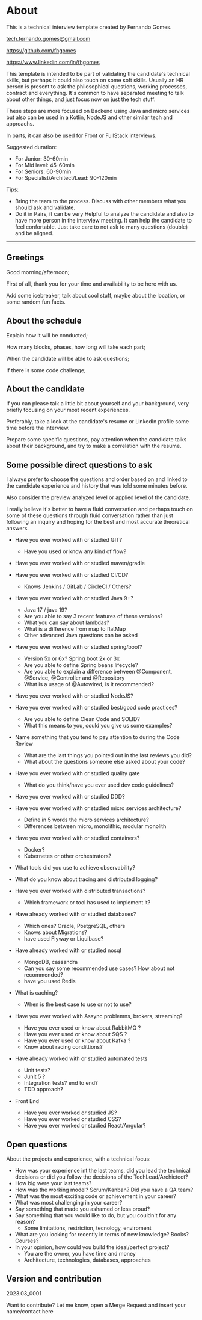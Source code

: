 # About

This is a technical interview template created by Fernando Gomes.

<tech.fernando.gomes@gmail.com>

<https://github.com/fhgomes>

<https://www.linkedin.com/in/fhgomes>


This template is intended to be part of validating the candidate's technical skills, but perhaps it could also touch on some soft skills.
Usually an HR person is present to ask the philosophical questions, working processes, contract and everything.
It´s common to have separated meeting to talk about other things, and just focus now on just the tech stuff.

These steps are more focused on Backend using Java and micro services but also can be used in a Kotlin, NodeJS and other similar tech and approachs.

In parts, it can also be used for Front or FullStack interviews.

Suggested duration:
- For Junior: 30-60min
- For Mid level: 45-60min
- For Seniors: 60-90min
- For Specialist/Architect/Lead: 90-120min

Tips:
- Bring the team to the process. Discuss with other members what you should ask and validate.
- Do it in Pairs, it can be very Helpful to analyze the candidate and also to have more person in the interview meeting. It can help the candidate to feel confortable. Just take care to not ask to many questions (double) and be aligned.

---------------------------------------------------------------------------------------

## Greetings

Good morning/afternoon;

First of all, thank you for your time and availability to be here with us.

Add some icebreaker, talk about cool stuff, maybe about the location, or some random fun facts.

## About the schedule

Explain how it will be conducted;

How many blocks, phases, how long will take each part;

When the candidate will be able to ask questions;

If there is some code challenge;

## About the candidate

If you can please talk a little bit about yourself and your background, very briefly focusing on your most recent experiences.

Preferably, take a look at the candidate's resume or LinkedIn profile some time before the interview.

Prepare some specific questions, pay attention when the candidate talks about their background, and try to make a correlation with the resume.

## Some possible direct questions to ask

I always prefer to choose the questions and order based on and linked to the candidate experience and history that was told some minutes before.

Also consider the preview analyzed level or applied level of the candidate.

I really believe it's better to have a fluid conversation and perhaps touch on some of these questions through fluid conversation rather than just following an inquiry and hoping for the best and most accurate theoretical answers.

- Have you ever worked with or studied GIT?
  - Have you used or know any kind of flow?
- Have you ever worked with or studied maven/gradle
- Have you ever worked with or studied CI/CD?
  - Knows Jenkins / GitLab / CircleCI / Others?

- Have you ever worked with or studied Java 9+?
  - Java 17 / java 19?
   - Are you able to say 3 recent features of these versions?  
  - What you can say about lambdas?
  - What is a difference from map to flatMap
  - Other advanced Java questions can be asked

- Have you ever worked with or studied spring/boot?
  - Version 5x or 6x? Spring boot 2x or 3x
  - Are you able to define Spring beans lifecycle?
  - Are you able to explain a difference between @Component, @Service, @Controller and @Repository
  - What is a usage of @Autowired, is it recommended?

- Have you ever worked with or studied NodeJS?

- Have you ever worked with or studied best/good code practices?
  - Are you able to define Clean Code and SOLID?
  - What this means to you, could you give us some examples?
- Name something that you tend to pay attention to during the Code Review
  - What are the last things you pointed out in the last reviews you did?
  - What about the questions someone else asked about your code?
- Have you ever worked with or studied quality gate
  - What do you think/have you ever used dev code guidelines?
- Have you ever worked with or studied DDD?

- Have you ever worked with or studied micro services architecture?
  - Define in 5 words the micro services architecture?
  - Differences between micro, monolithic, modular monolith
 
- Have you ever worked with or studied containers?
  - Docker?
  - Kubernetes or other orchestrators?
- What tools did you use to achieve observability?
- What do you know about tracing and distributed logging?
- Have you ever worked with distributed transactions?
  - Which framework or tool has used to implement it?

- Have already worked with or studied databases?
  - Which ones? Oracle, PostgreSQL, others
  - Knows about Migrations?
  - have used Flyway or Liquibase?
- Have already worked with or studied nosql
  - MongoDB, cassandra
  - Can you say some recommended use cases? How about not recommended? 
  - have you used Redis
- What is caching?
  - When is the best case to use or not to use?

- Have you ever worked with Assync problemns, brokers, streaming?
  - Have you ever used or know about RabbitMQ ?
  - Have you ever used or know about SQS ?
  - Have you ever used or know about Kafka ?
  - Know about racing condittions?

- Have already worked with or studied automated tests
  - Unit tests?
  - Junit 5 ?
  - Integration tests? end to end?
  - TDD approach?

- Front End
  - Have you ever worked or studied JS?
  - Have you ever worked or studied CSS?
  - Have you ever worked or studied React/Angular?

## Open questions

About the projects and experience, with a technical focus:
- How was your experience int the last teams, did you lead the technical decisions or did you follow the decisions of the TechLead/Archictect?
- How big were your last teams?
- How was the working model? Scrum/Kanban? Did you have a QA team?
- What was the most exciting code or achievement in your career?
- What was most challenging in your career?
- Say something that made you ashamed or less proud?
- Say something that you would like to do, but you couldn't for any reason?
  - Some limitations, restriction, tecnology, enviroment
- What are you looking for recently in terms of new knowledge? Books? Courses?
- In your opinion, how could you build the ideal/perfect project?
  - You are the owner, you have time and money 
  - Architecture, technologies, databases, approaches

## Version and contribution

2023.03_0001

Want to contribute? Let me know, open a Merge Request and insert your name/contact here
